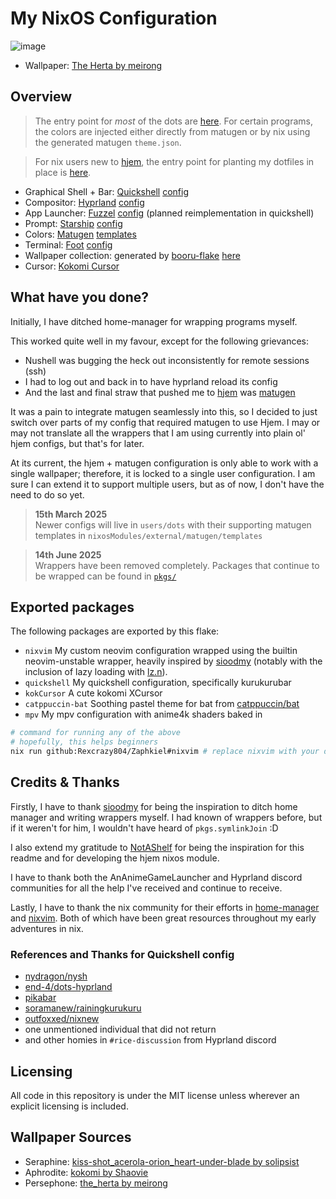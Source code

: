 # My NixOS Configuration
![image](https://github.com/user-attachments/assets/e5cedaf6-b2d1-42d6-9519-d05580424a83)
- Wallpaper: [The Herta by meirong](https://www.pixiv.net/artworks/126270092)

## Overview
> The entry point for *most* of the dots are [here](users/dots). For certain
> programs, the colors are injected either directly from matugen or by nix using
> the generated matugen `theme.json`.

> For nix users new to [hjem](https://github.com/feel-co/hjem),
> the entry point for planting my dotfiles in place is [here](users/rexies.nix).

- Graphical Shell + Bar: [Quickshell](https://quickshell.outfoxxed.me/) [config](users/dots/quickshell/kurukurubar)
- Compositor: [Hyprland](https://hyprland.org/) [config](users/dots/hyprland/)
- App Launcher: [Fuzzel](https://codeberg.org/dnkl/fuzzel) [config](users/dots/fuzzel/fuzzel.ini) (planned reimplementation in quickshell)
- Prompt: [Starship](https://starship.rs/) [config](users/dots/starship/starship.toml)
- Colors: [Matugen](https://github.com/InioX/matugen) [templates](nixosModules/external/matugen/templates/)
- Terminal: [Foot](https://codeberg.org/dnkl/foot) [config](users/dots/foot/foot.ini)
- Wallpaper collection: generated by [booru-flake](https://github.com/Rexcrazy804/booru-flake) [here](nixosModules/programs/booru-flake/preview.md)
- Cursor: [Kokomi Cursor](https://www.pling.com/p/2167734/)



## What have you done?
Initially, I have ditched home-manager for wrapping programs myself.

This worked quite well in my favour, except for the following grievances:
- Nushell was bugging the heck out inconsistently for remote sessions (ssh)
- I had to log out and back in to have hyprland reload its config
- And the last and final straw that pushed me to [hjem](https://github.com/feel-co/hjem) was [matugen](https://github.com/InioX/matugen)

It was a pain to integrate matugen seamlessly into this, so I decided to just
switch over parts of my config that required matugen to use Hjem. I may or
may not translate all the wrappers that I am using currently into plain ol'
hjem configs, but that's for later.

At its current, the hjem + matugen configuration is only able to work with a
single wallpaper; therefore, it is locked to a single user configuration. I am
sure I can extend it to support multiple users, but as of now, I don't have
the need to do so yet.

> **15th March 2025**<br>
> Newer configs will live in `users/dots` with their
> supporting matugen templates in `nixosModules/external/matugen/templates`

> **14th June 2025**<br>
> Wrappers have been removed completely. Packages that
> continue to be wrapped can be found in [`pkgs/`](pkgs/)

## Exported packages
The following packages are exported by this flake:

- `nixvim` My custom neovim configuration wrapped using the builtin neovim-unstable wrapper, heavily inspired by [sioodmy](https://github.com/sioodmy) (notably with the inclusion of lazy loading with [lz.n](https://github.com/nvim-neorocks/lz.n)).
- `quickshell` My quickshell configuration, specifically kurukurubar
- `kokCursor` A cute kokomi XCursor
- `catppuccin-bat` Soothing pastel theme for bat from [catppuccin/bat](https://github.com/catppuccin/bat)
- `mpv` My mpv configuration with anime4k shaders baked in

```bash
# command for running any of the above
# hopefully, this helps beginners
nix run github:Rexcrazy804/Zaphkiel#nixvim # replace nixvim with your desired package
```

## Credits & Thanks
Firstly, I have to thank [sioodmy](https://github.com/sioodmy) for being the
inspiration to ditch home manager and writing wrappers myself. I had known of
wrappers before, but if it weren't for him, I wouldn't have heard of
`pkgs.symlinkJoin` :D

I also extend my gratitude to [NotAShelf](https://github.com/NotAShelf) for
being the inspiration for this readme and for developing the hjem nixos
module.

I have to thank both the AnAnimeGameLauncher and Hyprland discord communities
for all the help I've received and continue to receive.

Lastly, I have to thank the nix community for their efforts in
[home-manager](https://github.com/nix-community/home-manager) and
[nixvim](https://github.com/nix-community/nixvim). Both of which have been great
resources throughout my early adventures in nix.

### References and Thanks for Quickshell config
- [nydragon/nysh](https://github.com/nydragon/nysh)
- [end-4/dots-hyprland](https://github.com/end-4/dots-hyprland/tree/ii-qs/.config/quickshell)
- [pikabar](https://git.pika-os.com/wm-packages/pikabar/src/branch/main/pikabar/usr/share/pikabar)
- [soramanew/rainingkurukuru](https://github.com/soramanew/rainingkuru)
- [outfoxxed/nixnew](https://git.outfoxxed.me/outfoxxed/nixnew/src/branch/master/modules/user/modules/quickshell)
- one unmentioned individual that did not return
- and other homies in `#rice-discussion` from Hyprland discord

## Licensing
All code in this repository is under the MIT license unless wherever an
explicit licensing is included.

## Wallpaper Sources
- Seraphine: [kiss-shot_acerola-orion_heart-under-blade by solipsist](https://cdn.donmai.us/original/13/b5/13b535bca2ae23fe7f30c7e5c136abf6.jpg)
- Aphrodite: [kokomi by Shaovie](https://www.pixiv.net/en/artworks/116824847)
- Persephone: [the_herta by meirong](https://www.pixiv.net/artworks/126270092)
